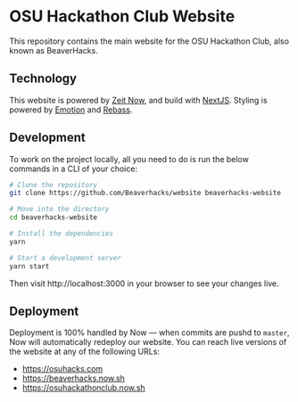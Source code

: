 # OSU Hackathon Club Website

This repository contains the main website for the OSU Hackathon Club, also known as BeaverHacks.

## Technology

This website is powered by [Zeit Now](https://zeit.co/now), and build with [NextJS](https://nextjs.org/). Styling is powered by [Emotion](https://emotion.sh) and [Rebass](https://rebassjs.org).

## Development

To work on the project locally, all you need to do is run the below commands in a CLI of your choice:

```sh
# Clone the repository
git clone https://github.com/Beaverhacks/website beaverhacks-website

# Move into the directory
cd beaverhacks-website

# Install the dependencies
yarn

# Start a development server
yarn start
```

Then visit http://localhost:3000 in your browser to see your changes live.

## Deployment

Deployment is 100% handled by Now — when commits are pushd to `master`, Now will automatically redeploy our website. You can reach live versions of the website at any of the following URLs:

- https://osuhacks.com
- https://beaverhacks.now.sh
- https://osuhackathonclub.now.sh
